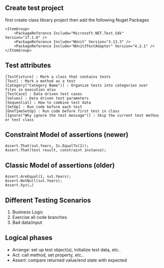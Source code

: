 Create test project
-------------------
first create class library project then add the following Nuget Packages

    <ItemGroup>
    	<PackageReference Include="Microsoft.NET.Test.Sdk" Version="17.1.0" />
    	<PackageReference Include="NUnit" Version="3.13.3" />
    	<PackageReference Include="NUnit3TestAdapter" Version="4.2.1" />
    </ItemGroup>
Test attributes
---------------
    [TestFixture] : Mark a class that contains tests
    [Test] : Mark a method as a test
    [Category("Category Name")] : Organize tests into categories over files in execution also
    [TestCase] : Data driven test cases
    [Values] : Data driven test parameters
    [Sequential] : How to combine test data
    [SetUp] : Run code before each test
    [OneTimeSetUp] : Run code before first test in class
    [Ignore("Why ignore the test message")] : Skip the current test methos or test class

Constraint Model of assertions (newer)
--------------------------------------
    Assert.That(sut.Years, Is.EqualTo(1));
    Assert.That(test result, constraint instance);

Classic Model of assertions (older)
-----------------------------------

    Assert.AreEqual(1, sut.Years);
    Assert.NotNull(sut.Years);
    Assert.Xyz(…)

Different Testing Scenarios
---------------------------
1. Business Logic
1. Exercise all code branches
1. Bad data/input

Logical phases 
--------------
- Arrange: set up test object(s), initialize test data, etc..
- Act: call method, set property, etc..
- Assert: compare returned value/end state with expected



